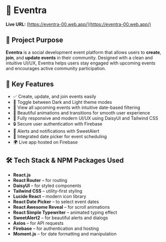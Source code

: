 # 🌟 Eventra

**Live URL:** [https://eventra-00.web.app/](https://eventra-00.web.app/)

## 📌 Project Purpose

**Eventra** is a social development event platform that allows users to **create**, **join**, and **update events** in their community. Designed with a clean and intuitive UI/UX, Eventra helps users stay engaged with upcoming events and encourages active community participation.

## 🚀 Key Features

- ✅ Create, update, and join events easily
- 🌙 Toggle between Dark and Light theme modes
- 📅 View all upcoming events with intuitive date-based filtering
- 🎨 Beautiful animations and transitions for smooth user experience
- 📱 Fully responsive and modern UI/UX using DaisyUI and Tailwind CSS
- 🔒 Secure user authentication with Firebase
- 🔔 Alerts and notifications with SweetAlert
- 📆 Integrated date picker for event scheduling
- 🌍 Live app hosted on Firebase

## 🛠️ Tech Stack & NPM Packages Used

- **React.js**
- **React Router** – for routing
- **DaisyUI** – for styled components
- **Tailwind CSS** – utility-first styling
- **Lucide React** – modern icon library
- **React Date Picker** – to select event dates
- **React Awesome Reveal** – for scroll animations
- **React Simple Typewriter** – animated typing effect
- **SweetAlert2** – for beautiful alerts and dialogs
- **Axios** – for API requests
- **Firebase** – for authentication and hosting
- **Moment.js** – for date formatting and manipulation


